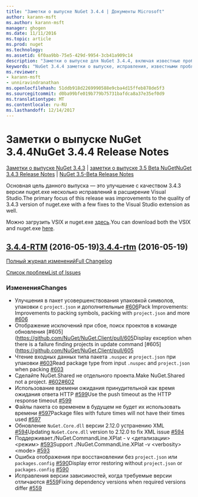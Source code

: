 ```yaml
---
title: "Заметки о выпуске NuGet 3.4.4 | Документы Microsoft"
author: karann-msft
ms.author: karann-msft
manager: ghogen
ms.date: 11/11/2016
ms.topic: article
ms.prod: nuget
ms.technology: 
ms.assetid: 6f0aa9bb-75e5-429d-9954-3cb41a909c14
description: "Заметки о выпуске для NuGet 3.4.4, включая известные проблемы, исправленные ошибки, добавленные функции и DCR."
keywords: "NuGet 3.4.4 заметки о выпуске, исправления, известными проблемами, добавлены функции, DCR"
ms.reviewer:
- karann-msft
- unniravindranathan
ms.openlocfilehash: 51ddb918d2269990588e9cba4d15ffeb878de5f3
ms.sourcegitcommit: d0ba99bfe019b779b75731bafdca8a37e35ef0d9
ms.translationtype: MT
ms.contentlocale: ru-RU
ms.lasthandoff: 12/14/2017
---
```

# <a name="nuget-344-release-notes"></a><span data-ttu-id="a1701-104">Заметки о выпуске NuGet 3.4.4</span><span class="sxs-lookup"><span data-stu-id="a1701-104">NuGet 3.4.4 Release Notes</span></span>

<span data-ttu-id="a1701-105">[Заметки о выпуске NuGet 3.4.3](../release-notes/nuget-3.4.3.md) | [заметки о выпуске 3.5 Beta NuGet](../release-notes/nuget-3.5-Beta.md)</span><span class="sxs-lookup"><span data-stu-id="a1701-105">[NuGet 3.4.3 Release Notes](../release-notes/nuget-3.4.3.md) | [NuGet 3.5-Beta Release Notes](../release-notes/nuget-3.5-Beta.md)</span></span>

<span data-ttu-id="a1701-106">Основная цель данного выпуска — это улучшение с качеством 3.4.3 версии nuget.exe несколько исправлений в расширение Visual Studio.</span><span class="sxs-lookup"><span data-stu-id="a1701-106">The primary focus of this release was improvements to the quality of 3.4.3 version of nuget.exe with a few fixes to the Visual Studio extension as well.</span></span>

<span data-ttu-id="a1701-107">Можно загрузить VSIX и nuget.exe [здесь](https://dist.nuget.org/index.html).</span><span class="sxs-lookup"><span data-stu-id="a1701-107">You can download both the VSIX and nuget.exe [here](https://dist.nuget.org/index.html).</span></span>

## <a name="344-rtmhttpsgithubcomnugetnugetclienttree344-rtm-2016-05-19"></a><span data-ttu-id="a1701-108">[3.4.4-RTM](https://github.com/NuGet/NuGet.Client/tree/3.4.4-rtm) (2016-05-19)</span><span class="sxs-lookup"><span data-stu-id="a1701-108">[3.4.4-rtm](https://github.com/NuGet/NuGet.Client/tree/3.4.4-rtm) (2016-05-19)</span></span>

[<span data-ttu-id="a1701-109">Полный журнал изменений</span><span class="sxs-lookup"><span data-stu-id="a1701-109">Full Changelog</span></span>](https://github.com/NuGet/NuGet.Client/compare/3.5.0-beta-final...3.4.4-rtm)

[<span data-ttu-id="a1701-110">Список проблем</span><span class="sxs-lookup"><span data-stu-id="a1701-110">List of Issues</span></span>](https://github.com/NuGet/Home/issues?q=is%3Aissue+milestone%3A3.4.4+is%3Aclosed)

### <a name="changes"></a><span data-ttu-id="a1701-111">Изменения</span><span class="sxs-lookup"><span data-stu-id="a1701-111">Changes</span></span>

- <span data-ttu-id="a1701-112">Улучшения в пакет усовершенствования упаковкой символов, упаковки с `project.json` и дополнительные [ \#606](https://github.com/NuGet/NuGet.Client/pull/606)</span><span class="sxs-lookup"><span data-stu-id="a1701-112">Pack Improvements: Improvements to packing symbols, packing with `project.json` and more [\#606](https://github.com/NuGet/NuGet.Client/pull/606)</span></span>
- <span data-ttu-id="a1701-113">Отображение исключений при сбое, поиск проектов в команде обновления [\#605] (https://github.com/NuGet/NuGet.Client/pull/605</span><span class="sxs-lookup"><span data-stu-id="a1701-113">Display exception when there is a failure finding projects in update command [\#605](https://github.com/NuGet/NuGet.Client/pull/605</span></span>
- <span data-ttu-id="a1701-114">Чтение входных данных типа пакета `.nuspec` и `project.json` при упаковки [ \#603](https://github.com/NuGet/NuGet.Client/pull/603)</span><span class="sxs-lookup"><span data-stu-id="a1701-114">Read package type from input `.nuspec` and `project.json` when packing [\#603](https://github.com/NuGet/NuGet.Client/pull/603)</span></span>
- <span data-ttu-id="a1701-115">Сделайте NuGet.Shared не отдельного проекта.</span><span class="sxs-lookup"><span data-stu-id="a1701-115">Make NuGet.Shared not a project.</span></span> [<span data-ttu-id="a1701-116">\#602</span><span class="sxs-lookup"><span data-stu-id="a1701-116">\#602</span></span>](https://github.com/NuGet/NuGet.Client/pull/602)
- <span data-ttu-id="a1701-117">Использование времени ожидания принудительной как время ожидания ответа HTTP [ \#599](https://github.com/NuGet/NuGet.Client/pull/599)</span><span class="sxs-lookup"><span data-stu-id="a1701-117">Use the push timeout as the HTTP response timeout [\#599](https://github.com/NuGet/NuGet.Client/pull/599)</span></span>
- <span data-ttu-id="a1701-118">Файлы пакета со временем в будущем не будет их использовать времени [ \#597](https://github.com/NuGet/NuGet.Client/pull/597)</span><span class="sxs-lookup"><span data-stu-id="a1701-118">Package files with future times will not have their times used [\#597](https://github.com/NuGet/NuGet.Client/pull/597)</span></span>
- <span data-ttu-id="a1701-119">Обновление `NuGet.Core.dll` версии 2.12.0 устранению XML [ \#594](https://github.com/NuGet/NuGet.Client/pull/594)</span><span class="sxs-lookup"><span data-stu-id="a1701-119">Updating `NuGet.Core.dll` version to 2.12.0 to fix XML issue [\#594](https://github.com/NuGet/NuGet.Client/pull/594)</span></span>
- <span data-ttu-id="a1701-120">Поддерживает./NuGet.CommandLine.XPlat - v \<детализации\> \<режим\> [ \#593](https://github.com/NuGet/NuGet.Client/pull/593)</span><span class="sxs-lookup"><span data-stu-id="a1701-120">Support ./NuGet.CommandLine.XPlat -v \<verbosity\> \<mode\> [\#593](https://github.com/NuGet/NuGet.Client/pull/593)</span></span>
- <span data-ttu-id="a1701-121">Ошибка отображения при восстановлении без `project.json` или `packages.config` [ \#590](https://github.com/NuGet/NuGet.Client/pull/590)</span><span class="sxs-lookup"><span data-stu-id="a1701-121">Display error restoring without `project.json` or `packages.config` [\#590](https://github.com/NuGet/NuGet.Client/pull/590)</span></span>
- <span data-ttu-id="a1701-122">Исправления версии зависимостей, когда требуемые версии отличаются [ \#559](https://github.com/NuGet/NuGet.Client/pull/559)</span><span class="sxs-lookup"><span data-stu-id="a1701-122">Fixing dependency versions when required versions differ [\#559](https://github.com/NuGet/NuGet.Client/pull/559)</span></span>